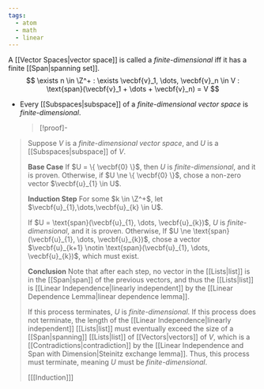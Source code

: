 ```yaml
---
tags:
  - atom
  - math
  - linear
---
```

A [[Vector Spaces|vector space]] is called a *finite-dimensional* iff it has a finite [[Span|spanning set]].
$$ \exists n \in \Z^+ : \exists \vecbf{v}_1, \dots, \vecbf{v}_n \in V : \text{span}(\vecbf{v}_1 + \dots + \vecbf{v}_n) = V $$
- Every [[Subspaces|subspace]] of a *finite-dimensional vector space* is *finite-dimensional*.
  > [!proof]-
> Suppose $V$ is a *finite-dimensional vector space*, and $U$ is a [[Subspaces|subspace]] of $V$.
> 
> **Base Case**
If $U = \{ \vecbf{0} \}$, then $U$ is *finite-dimensional*, and it is proven. Otherwise, if $U \ne \{ \vecbf{0} \}$, chose a non-zero vector $\vecbf{u}_{1} \in U$.
> 
> **Induction Step**
For some $k \in \Z^+$, let $\vecbf{u}_{1},\dots,\vecbf{u}_{k} \in U$.
> 
> If $U = \text{span}(\vecbf{u}_{1}, \dots, \vecbf{u}_{k})$, $U$ is *finite-dimensional*, and it is proven. Otherwise, If $U \ne \text{span}(\vecbf{u}_{1}, \dots, \vecbf{u}_{k})$, chose a vector $\vecbf{u}_{k+1} \notin \text{span}(\vecbf{u}_{1}, \dots, \vecbf{u}_{k})$, which must exist.
> 
> **Conclusion**
> Note that after each step, no vector in the [[Lists|list]] is in the [[Span|span]] of the previous vectors, and thus the [[Lists|list]] is [[Linear Independence|linearly independent]] by the [[Linear Dependence Lemma|linear dependence lemma]].
> 
> If this process terminates, $U$ is *finite-dimensional*. If this process does not terminate, the length of the [[Linear Independence|linearly independent]] [[Lists|list]] must eventually exceed the size of a [[Span|spanning]] [[Lists|list]] of [[Vectors|vectors]] of $V$, which is a [[Contradictions|contradiction]] by the [[Linear Independence and Span with Dimension|Steinitz exchange lemma]]. Thus, this process must terminate, meaning $U$ must be *finite-dimensional*.
> 
> \[[[Induction]]\]

[^1]: [[Linear Independence and Span with Dimension]]